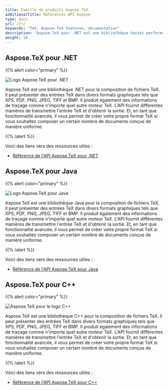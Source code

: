 ```yaml
---
title: Famille de produits Aspose.TeX
additionalTitle: Références API Aspose
type: docs
url: /fr/
keywords: "TeX, Aspose.TeX Features, documentation"
description: "Aspose.TeX pour .NET est une bibliothèque hautes performances pour les applications de composition de fichiers TeX dans .NET."
weight: 10
---
```


## Aspose.TeX pour .NET

{{% alert color="primary" %}}

![Logo Aspose.TeX pour .NET](../home_1.png)


Aspose.TeX est une bibliothèque .NET pour la composition de fichiers TeX. Il peut présenter des entrées TeX dans divers formats graphiques tels que XPS, PDF, PNG, JPEG, TIFF et BMP. Il produit également des informations de traçage comme n'importe quel autre moteur TeX. L'API fournit différentes manières de transmettre l'entrée TeX et d'obtenir la sortie. Et, en tant que fonctionnalité avancée, il vous permet de créer votre propre format TeX si vous souhaitez composer un certain nombre de documents conçus de manière uniforme.

{{% /alert %}}

Voici des liens vers des ressources utiles :
- [Référence de l'API Aspose.TeX pour .NET](/tex/fr/net/)


## Aspose.TeX pour Java

{{% alert color="primary" %}}

![Logo Aspose.TeX pour Java](../home_2.png)


Aspose.TeX est une bibliothèque Java pour la composition de fichiers TeX. Il peut présenter des entrées TeX dans divers formats graphiques tels que XPS, PDF, PNG, JPEG, TIFF et BMP. Il produit également des informations de traçage comme n'importe quel autre moteur TeX. L'API fournit différentes manières de transmettre l'entrée TeX et d'obtenir la sortie. Et, en tant que fonctionnalité avancée, il vous permet de créer votre propre format TeX si vous souhaitez composer un certain nombre de documents conçus de manière uniforme.

{{% /alert %}}

Voici des liens vers des ressources utiles :
- [Référence de l'API Aspose.TeX pour Java](/tex/java/)


## Aspose.TeX pour C++

{{% alert color="primary" %}}

![Aspose.TeX pour le logo C++](../home_3.png)


Aspose.TeX est une bibliothèque C++ pour la composition de fichiers TeX. Il peut présenter des entrées TeX dans divers formats graphiques tels que XPS, PDF, PNG, JPEG, TIFF et BMP. Il produit également des informations de traçage comme n'importe quel autre moteur TeX. L'API fournit différentes manières de transmettre l'entrée TeX et d'obtenir la sortie. Et, en tant que fonctionnalité avancée, il vous permet de créer votre propre format TeX si vous souhaitez composer un certain nombre de documents conçus de manière uniforme.

{{% /alert %}}

Voici des liens vers des ressources utiles :
- [Référence de l'API Aspose.TeX pour C++](/tex/cpp/)
